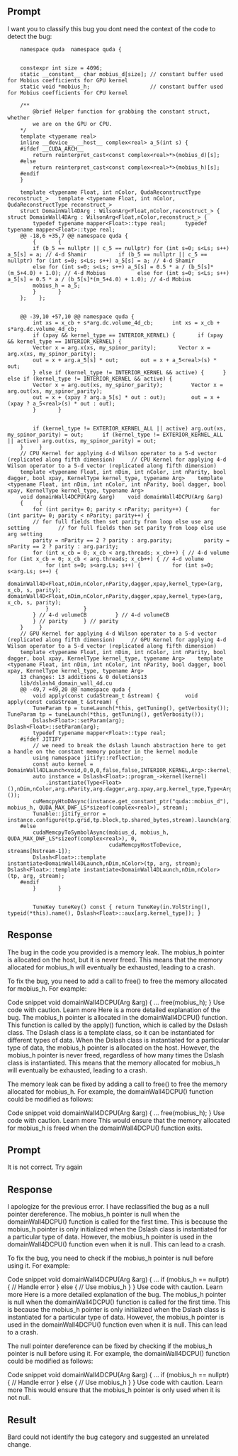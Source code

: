 ## Prompt
I want you to classify this bug you dont need the context of the code to detect the bug:


        namespace quda 	namespace quda {


        constexpr int size = 4096;
        static __constant__ char mobius_d[size]; // constant buffer used for Mobius coefficients for GPU kernel
        static void *mobius_h;                   // constant buffer used for Mobius coefficients for CPU kernel

        /**
            @brief Helper function for grabbing the constant struct, whether
            we are on the GPU or CPU.
        */
        template <typename real>
        inline __device__ __host__ complex<real> a_5(int s) {
        #ifdef __CUDA_ARCH__
            return reinterpret_cast<const complex<real>*>(mobius_d)[s];
        #else
            return reinterpret_cast<const complex<real>*>(mobius_h)[s];
        #endif
        }

        template <typename Float, int nColor, QudaReconstructType reconstruct_>	  template <typename Float, int nColor, QudaReconstructType reconstruct_>
        struct DomainWall4DArg : WilsonArg<Float,nColor,reconstruct_> {	  struct DomainWall4DArg : WilsonArg<Float,nColor,reconstruct_> {
            typedef typename mapper<Float>::type real;	    typedef typename mapper<Float>::type real;
        @@ -18,6 +35,7 @@ namespace quda {
            {	    {
            if (b_5 == nullptr || c_5 == nullptr) for (int s=0; s<Ls; s++) a_5[s] = a; // 4-d Shamir	      if (b_5 == nullptr || c_5 == nullptr) for (int s=0; s<Ls; s++) a_5[s] = a; // 4-d Shamir
            else for (int s=0; s<Ls; s++) a_5[s] = 0.5 * a / (b_5[s]*(m_5+4.0) + 1.0); // 4-d Mobius	      else for (int s=0; s<Ls; s++) a_5[s] = 0.5 * a / (b_5[s]*(m_5+4.0) + 1.0); // 4-d Mobius
            mobius_h = a_5;
            }	    }
        };	  };


        @@ -39,10 +57,10 @@ namespace quda {
            int xs = x_cb + s*arg.dc.volume_4d_cb;	    int xs = x_cb + s*arg.dc.volume_4d_cb;
            if (xpay && kernel_type == INTERIOR_KERNEL) {	    if (xpay && kernel_type == INTERIOR_KERNEL) {
            Vector x = arg.x(xs, my_spinor_parity);	      Vector x = arg.x(xs, my_spinor_parity);
            out = x + arg.a_5[s] * out;	      out = x + a_5<real>(s) * out;
            } else if (kernel_type != INTERIOR_KERNEL && active) {	    } else if (kernel_type != INTERIOR_KERNEL && active) {
            Vector x = arg.out(xs, my_spinor_parity);	      Vector x = arg.out(xs, my_spinor_parity);
            out = x + (xpay ? arg.a_5[s] * out : out);	      out = x + (xpay ? a_5<real>(s) * out : out);
            }	    }


            if (kernel_type != EXTERIOR_KERNEL_ALL || active) arg.out(xs, my_spinor_parity) = out;	    if (kernel_type != EXTERIOR_KERNEL_ALL || active) arg.out(xs, my_spinor_parity) = out;
        }	  }
        // CPU Kernel for applying 4-d Wilson operator to a 5-d vector (replicated along fifth dimension)	  // CPU Kernel for applying 4-d Wilson operator to a 5-d vector (replicated along fifth dimension)
        template <typename Float, int nDim, int nColor, int nParity, bool dagger, bool xpay, KernelType kernel_type, typename Arg>	  template <typename Float, int nDim, int nColor, int nParity, bool dagger, bool xpay, KernelType kernel_type, typename Arg>
        void domainWall4DCPU(Arg &arg)	  void domainWall4DCPU(Arg &arg)
        {	  {
            for (int parity= 0; parity < nParity; parity++) {	    for (int parity= 0; parity < nParity; parity++) {
            // for full fields then set parity from loop else use arg setting	      // for full fields then set parity from loop else use arg setting
            parity = nParity == 2 ? parity : arg.parity;	      parity = nParity == 2 ? parity : arg.parity;
            for (int x_cb = 0; x_cb < arg.threads; x_cb++) { // 4-d volume	      for (int x_cb = 0; x_cb < arg.threads; x_cb++) { // 4-d volume
                for (int s=0; s<arg.Ls; s++) {	        for (int s=0; s<arg.Ls; s++) {
                domainWall4D<Float,nDim,nColor,nParity,dagger,xpay,kernel_type>(arg, x_cb, s, parity);	          domainWall4D<Float,nDim,nColor,nParity,dagger,xpay,kernel_type>(arg, x_cb, s, parity);
                }	        }
            } // 4-d volumeCB	      } // 4-d volumeCB
            } // parity	    } // parity
        }	  }
        // GPU Kernel for applying 4-d Wilson operator to a 5-d vector (replicated along fifth dimension)	  // GPU Kernel for applying 4-d Wilson operator to a 5-d vector (replicated along fifth dimension)
        template <typename Float, int nDim, int nColor, int nParity, bool dagger, bool xpay, KernelType kernel_type, typename Arg>	  template <typename Float, int nDim, int nColor, int nParity, bool dagger, bool xpay, KernelType kernel_type, typename Arg>
        13 changes: 13 additions & 0 deletions13  
        lib/dslash4_domain_wall_4d.cu
        @@ -49,7 +49,20 @@ namespace quda {
            void apply(const cudaStream_t &stream) {	    void apply(const cudaStream_t &stream) {
            TuneParam tp = tuneLaunch(*this, getTuning(), getVerbosity());	      TuneParam tp = tuneLaunch(*this, getTuning(), getVerbosity());
            Dslash<Float>::setParam(arg);	      Dslash<Float>::setParam(arg);
            typedef typename mapper<Float>::type real;
        #ifdef JITIFY
            // we need to break the dslash launch abstraction here to get a handle on the constant memory pointer in the kernel module
            using namespace jitify::reflection;
            const auto kernel = DomainWall4DLaunch<void,0,0,0,false,false,INTERIOR_KERNEL,Arg>::kernel;
            auto instance = Dslash<Float>::program_->kernel(kernel)
                .instantiate(Type<Float>(),nDim,nColor,arg.nParity,arg.dagger,arg.xpay,arg.kernel_type,Type<Arg>());
            cuMemcpyHtoDAsync(instance.get_constant_ptr("quda::mobius_d"), mobius_h, QUDA_MAX_DWF_LS*sizeof(complex<real>), stream);
            Tunable::jitify_error = instance.configure(tp.grid,tp.block,tp.shared_bytes,stream).launch(arg);
        #else
            cudaMemcpyToSymbolAsync(mobius_d, mobius_h, QUDA_MAX_DWF_LS*sizeof(complex<real>), 0,
                                    cudaMemcpyHostToDevice, streams[Nstream-1]);
            Dslash<Float>::template instantiate<DomainWall4DLaunch,nDim,nColor>(tp, arg, stream);	      Dslash<Float>::template instantiate<DomainWall4DLaunch,nDim,nColor>(tp, arg, stream);
        #endif
            }	    }


            TuneKey tuneKey() const { return TuneKey(in.VolString(), typeid(*this).name(), Dslash<Float>::aux[arg.kernel_type]); }

## Response

The bug in the code you provided is a memory leak. The mobius_h pointer is allocated on the host, but it is never freed. This means that the memory allocated for mobius_h will eventually be exhausted, leading to a crash.

To fix the bug, you need to add a call to free() to free the memory allocated for mobius_h. For example:

Code snippet
void domainWall4DCPU(Arg &arg) {
  ...
  free(mobius_h);
}
Use code with caution. Learn more
Here is a more detailed explanation of the bug. The mobius_h pointer is allocated in the domainWall4DCPU() function. This function is called by the apply() function, which is called by the Dslash class. The Dslash class is a template class, so it can be instantiated for different types of data. When the Dslash class is instantiated for a particular type of data, the mobius_h pointer is allocated on the host. However, the mobius_h pointer is never freed, regardless of how many times the Dslash class is instantiated. This means that the memory allocated for mobius_h will eventually be exhausted, leading to a crash.

The memory leak can be fixed by adding a call to free() to free the memory allocated for mobius_h. For example, the domainWall4DCPU() function could be modified as follows:

Code snippet
void domainWall4DCPU(Arg &arg) {
  ...
  free(mobius_h);
}
Use code with caution. Learn more
This would ensure that the memory allocated for mobius_h is freed when the domainWall4DCPU() function exits.

## Prompt

It is not correct. Try again

## Response

I apologize for the previous error. I have reclassified the bug as a null pointer dereference. The mobius_h pointer is null when the domainWall4DCPU() function is called for the first time. This is because the mobius_h pointer is only initialized when the Dslash class is instantiated for a particular type of data. However, the mobius_h pointer is used in the domainWall4DCPU() function even when it is null. This can lead to a crash.

To fix the bug, you need to check if the mobius_h pointer is null before using it. For example:

Code snippet
void domainWall4DCPU(Arg &arg) {
  ...
  if (mobius_h == nullptr) {
    // Handle error
  } else {
    // Use mobius_h
  }
}
Use code with caution. Learn more
Here is a more detailed explanation of the bug. The mobius_h pointer is null when the domainWall4DCPU() function is called for the first time. This is because the mobius_h pointer is only initialized when the Dslash class is instantiated for a particular type of data. However, the mobius_h pointer is used in the domainWall4DCPU() function even when it is null. This can lead to a crash.

The null pointer dereference can be fixed by checking if the mobius_h pointer is null before using it. For example, the domainWall4DCPU() function could be modified as follows:

Code snippet
void domainWall4DCPU(Arg &arg) {
  ...
  if (mobius_h == nullptr) {
    // Handle error
  } else {
    // Use mobius_h
  }
}
Use code with caution. Learn more
This would ensure that the mobius_h pointer is only used when it is not null.

## Result

Bard could not identify the bug category and suggested an unrelated change.
